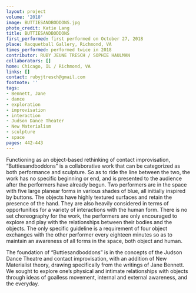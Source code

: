 ```yaml
---
layout: project
volume: '2018'
image: BUTTIESANDBODDONS.jpg
photo_credit: Katie Lang
title: BUTTIESANDBODDONS
first_performed: first performed on October 27, 2018
place: Racquetball Gallery, Richmond, VA
times_performed: performed twice in 2018
contributor: RUBY JEUNE TRESCH / SOPHIE HAULMAN
collaborators: []
home: Chicago, IL / Richmond, VA
links: []
contact: rubyjtresch@gmail.com
footnote: ''
tags:
- Bennett, Jane
- dance
- exploration
- improvisation
- interaction
- Judson Dance Theater
- New Materialism
- sculpture
- space
pages: 442-443
---
```


Functioning as an object-based rethinking of contact improvisation, “Buttiesandboddons” is a collaborative work that can be categorized as both performance and sculpture. So as to ride the line between the two, the work has no specific beginning or end, and is presented to the audience after the performers have already begun. Two performers are in the space with five large planear forms in various shades of blue, all initially inspired by buttons. The objects have highly textured surfaces and retain the presence of the hand. They are also heavily considered in terms of opportunities for a variety of interactions with the human form. There is no set choreography for the work, the performers are only encouraged to explore and play with the relationships between their bodies and the objects. The only specific guideline is a requirement of four object exchanges with the other performer every eighteen minutes so as to maintain an awareness of all forms in the space, both object and human.

The foundation of “Buttiesandboddons” is in the concepts of the Judson Dance Theatre and contact improvisation, with an addition of New Materialist theory, drawing specifically from the writings of Jane Bennett. We sought to explore one’s physical and intimate relationships with objects through ideas of goalless movement, internal and external awareness, and the everyday.
